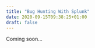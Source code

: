```yaml
---
title: "Bug Hunting With Splunk"
date: 2020-09-15T09:38:25+01:00
draft: false
---
```


Coming soon... 